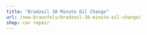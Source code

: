 ```yaml
---
title: "Bradzoil 10 Minute Oil Change"
url: /new-braunfels/bradzoil-10-minute-oil-change/
shop: car repair
---
```

